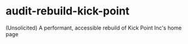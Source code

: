 # audit-rebuild-kick-point
(Unsolicited) A performant, accessible rebuild of Kick Point Inc's home page
